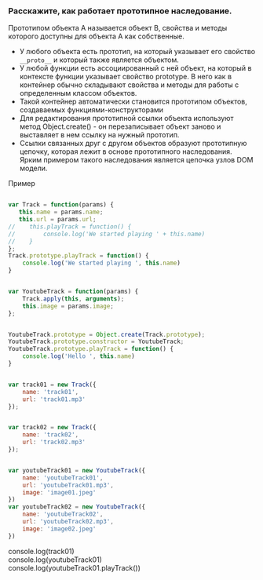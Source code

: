 ### Расскажите, как работает прототипное наследование.

Прототипом объекта А называется объект B, свойства и методы которого доступны для объекта A как собственные.


* У любого объекта есть прототип, на который указывает его свойство `__proto__` и который также является объектом.
* У любой функции есть ассоциированный с ней объект, на который в контексте функции указывает свойство prototype. В него как в контейнер обычно складывают свойства и методы для работы с определенным классом объектов.
* Такой контейнер автоматически становится прототипом объектов, создаваемых функциями-конструкторами
* Для редактирования прототипной ссылки объекта используют метод Object.create() - он перезаписывает объект заново и выставляет в нем ссылку на нужный прототип.
* Ссылки связанных друг с другом объектов образуют прототипную цепочку, которая лежит в основе прототипного наследования. Ярким примером такого наследования является цепочка узлов DOM модели.

Пример
~~~~javascript

var Track = function(params) {
   this.name = params.name;
   this.url = params.url;
//    this.playTrack = function() {
//        console.log('We started playing ' + this.name)
//    }
};
Track.prototype.playTrack = function() {
    console.log('We started playing ', this.name)
}


var YoutubeTrack = function(params) {
    Track.apply(this, arguments);
    this.image = params.image;
};


YoutubeTrack.prototype = Object.create(Track.prototype);
YoutubeTrack.prototype.constructor = YoutubeTrack;
YoutubeTrack.prototype.playTrack = function() {
    console.log('Hello ', this.name)
}


var track01 = new Track({
    name: 'track01',
    url: 'track01.mp3'
});


var track02 = new Track({
    name: 'track02',
    url: 'track02.mp3'
});


var youtubeTrack01 = new YoutubeTrack({
    name: 'youtubeTrack01',
    url: 'youtubeTrack01.mp3',
    image: 'image01.jpeg'
})
var youtubeTrack02 = new YoutubeTrack({
    name: 'youtubeTrack02',
    url: 'youtubeTrack02.mp3',
    image: 'image02.jpeg'
})

~~~~


console.log(track01)  
console.log(youtubeTrack01)  
console.log(youtubeTrack01.playTrack())  
